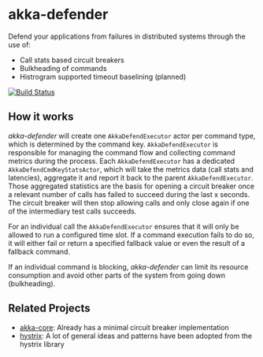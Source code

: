 # akka-defender

Defend your applications from failures in distributed systems through the use of:

- Call stats based circuit breakers
- Bulkheading of commands
- Histrogram supported timeout baselining (planned)

[![Build Status](https://travis-ci.org/tobnee/akka-defender.svg?branch=master)](https://travis-ci.org/tobnee/akka-defender)
## How it works

*akka-defender* will create one `AkkaDefendExecutor` actor per command type, which is determined by the command key.
`AkkaDefendExecutor` is responsible for managing the command flow and collecting command metrics during the process.
Each `AkkaDefendExecutor` has a dedicated `AkkaDefendCmdKeyStatsActor`, which will take the metrics data (call stats and
latencies), aggregate it and report it back to the parent `AkkaDefendExecutor`. Those aggregated statistics are the
basis for opening a circuit breaker once a relevant number of calls has failed to succeed during the last x seconds. 
The circuit breaker will then stop allowing calls and only close again if one of the intermediary test calls succeeds.

For an individual call the `AkkaDefendExecutor` ensures that it will only be allowed to run a configured time slot. If
a command execution fails to do so, it will either fail or return a specified fallback value or even the result of a 
fallback command.

If an individual command is blocking, *akka-defender* can limit its resource consumption and avoid other parts of the 
system from going down (bulkheading).

## Related Projects
- [akka-core](http://doc.akka.io/docs/akka/2.4.1/common/circuitbreaker.html): Already has a minimal circuit breaker implementation
- [hystrix](https://github.com/Netflix/Hystrix): A lot of general ideas and patterns have been adopted from the hystrix library
